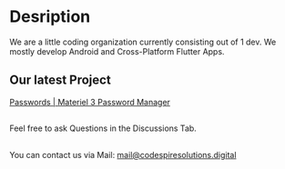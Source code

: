 # Desription
We are a little coding organization currently consisting out of 1 dev. We mostly develop Android and Cross-Platform Flutter Apps.
## Our latest Project
[Passwords | Materiel 3 Password Manager](https://github.com/CodeSpire-Solutions/Password-Manager-Materiel-3-Expressive)
##
Feel free to ask Questions in the Discussions Tab.
##
You can contact us via Mail: [mail@codespiresolutions.digital](mailto:mail@codespiresolutions.digital?subject=[GitHub])
